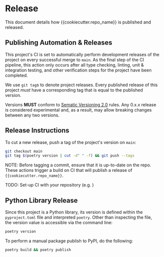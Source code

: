 # Release
This document details how {{cookiecutter.repo_name}} is published and released.


## Publishing Automation & Releases
This project's CI is set to automatically perform development releases of the project on every successful merge to `main`. As the final step of the CI pipeline, this action only occurs after all type checking, linting, unit & integration testing, and other verification steps for the project have been completed.

We use `git tag`s to denote project releases. Every published release of this project  _must_ have a corresponding tag that is equal to the published version.

Versions **MUST** conform to [Sematic Versioning 2.0](https://semver.org/)  rules. Any 0.x.x release is considered experimental and, as a result, may allow breaking changes between any two versions.


## Release Instructions
To cut a new release, push a tag of the project's version on `main`:
```bash
git checkout main 
git tag $(poetry version | cut -d" " -f) && git push --tags
```
NOTE: Before tagging a commit, ensure that it is up-to-date on the repo. These actions trigger a build on CI that will publish a release of `{{cookiecutter.repo_name}}`.

TODO: Set-up CI with your repository (e.g. )

## Python Library Release
Since this project is a Python library, its version is defined within the `pyproject.toml` file and interpreted `poetry`. Other than inspecting the file, the version value is accessible via 
the command line:
```bash
poetry version
```

To perform a manual package publish to PyPI, do the following:
```bash
poetry build && poetry publish
```
